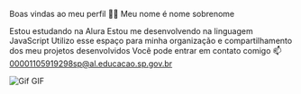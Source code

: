 Boas vindas ao meu perfil 💙💙
Meu nome é nome sobrenome

Estou estudando na Alura
Estou me desenvolvendo na linguagem JavaScript
Utilizo esse espaço para minha organização e compartilhamento dos meu projetos desenvolvidos
Você pode entrar em contato comigo 📫
00001105919298sp@al.educacao.sp.gov.br



<!---
babigandolpho/babigandolpho is a ✨ special ✨ repository because its `README.md` (this file) appears on your GitHub profile.
You can click the Preview link to take a look at your changes.
--->
<img src="https://media1.tenor.com/m/vHbjONonSIgAAAAC/gif.gif" alt="Gif GIF"/>
